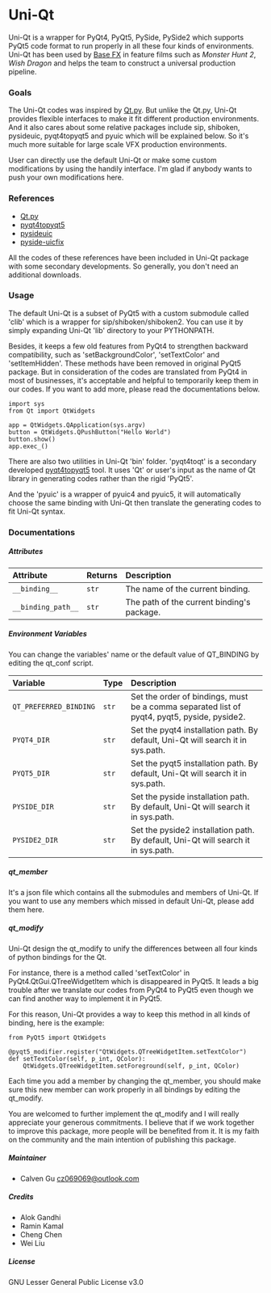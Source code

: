 # Uni-Qt

Uni-Qt is a wrapper for PyQt4, PyQt5, PySide, PySide2 which supports PyQt5 code format to run properly in all these four kinds of environments. Uni-Qt has been used by [Base FX](http://www.base-fx.com) in feature films such as *Monster Hunt 2*, *Wish Dragon* and helps the team to construct a universal production pipeline.

### Goals

The Uni-Qt codes was inspired by [Qt.py](https://github.com/mottosso/Qt.py). But unlike the Qt.py, Uni-Qt provides flexible interfaces to make it fit different production environments. And it also cares about some relative packages include sip, shiboken, pysideuic, pyqt4topyqt5 and pyuic which will be explained below. So it's much more suitable for large scale VFX production environments.

User can directly use the default Uni-Qt or make some custom modifications by using the handily interface. I'm glad if anybody wants to push your own modifications here.

### References

- [Qt.py](https://github.com/mottosso/Qt.py)
- [pyqt4topyqt5](https://github.com/rferrazz/pyqt4topyqt5)
- [pysideuic](https://github.com/bpabel/pysideuic)
- [pyside-uicfix](https://github.com/jerch/pyside-uicfix)

All the codes of these references have been included in Uni-Qt package with some secondary developments. So generally, you don't need an additional downloads.

### Usage

The default Uni-Qt is a subset of PyQt5 with a custom submodule called 'clib' which is a wrapper for sip/shiboken/shiboken2. You can use it by simply expanding Uni-Qt 'lib' directory to your PYTHONPATH.

Besides, it keeps a few old features from PyQt4 to strengthen backward compatibility, such as 'setBackgroundColor', 'setTextColor' and 'setItemHidden'. These methods have been removed in original PyQt5 package. But in consideration of the codes are translated from PyQt4 in most of businesses, it's acceptable and helpful to temporarily keep them in our codes. If you want to add more, please read the documentations below.

    import sys
    from Qt import QtWidgets
    
    app = QtWidgets.QApplication(sys.argv)
    button = QtWidgets.QPushButton("Hello World")
    button.show()
    app.exec_()

There are also two utilities in Uni-Qt 'bin' folder. 'pyqt4toqt' is a secondary developed [pyqt4topyqt5](https://github.com/rferrazz/pyqt4topyqt5) tool. It uses 'Qt' or user's input as the name of Qt library in generating codes rather than the rigid 'PyQt5'.

And the 'pyuic' is a wrapper of pyuic4 and pyuic5, it will automatically choose the same binding with Uni-Qt then translate the generating codes to fit Uni-Qt syntax. 

### Documentations

##### Attributes

| Attribute            | Returns   | Description
|:---------------------|:----------|:------------
| `__binding__`        | `str`     | The name of the current binding.
| `__binding_path__`   | `str`     | The path of the current binding's package.

##### Environment Variables

You can change the variables' name or the default value of QT_BINDING by editing the qt_conf script.

| Variable        | Type   | Description
|:----------------|:-------|:------------
| `QT_PREFERRED_BINDING`    | `str`  | Set the order of bindings, must be a comma separated list of pyqt4, pyqt5, pyside, pyside2.
| `PYQT4_DIR`     | `str`  | Set the pyqt4 installation path. By default, Uni-Qt will search it in sys.path.
| `PYQT5_DIR`     | `str`  | Set the pyqt5 installation path. By default, Uni-Qt will search it in sys.path.
| `PYSIDE_DIR`    | `str`  | Set the pyside installation path. By default, Uni-Qt will search it in sys.path.
| `PYSIDE2_DIR`   | `str`  | Set the pyside2 installation path. By default, Uni-Qt will search it in sys.path.

##### qt_member

It's a json file which contains all the submodules and members of Uni-Qt. If you want to use any members which missed in default Uni-Qt, please add them here.

##### qt_modify

Uni-Qt design the qt_modify to unify the differences between all four kinds of python bindings for the Qt.

For instance, there is a method called 'setTextColor' in PyQt4.QtGui.QTreeWidgetItem which is disappeared in PyQt5. It leads a big trouble after we translate our codes from PyQt4 to PyQt5 even though we can find another way to implement it in PyQt5.

For this reason, Uni-Qt provides a way to keep this method in all kinds of binding, here is the example:

	from PyQt5 import QtWidgets	
		
	@pyqt5_modifier.register("QtWidgets.QTreeWidgetItem.setTextColor")
	def setTextColor(self, p_int, QColor):
    	QtWidgets.QTreeWidgetItem.setForeground(self, p_int, QColor)

Each time you add a member by changing the qt_member, you should make sure this new member can work properly in all bindings by editing the qt_modify.

You are welcomed to further implement the qt_modify and I will really appreciate your generous commitments. I believe that if we work together to improve this package, more people will be benefited from it. It is my faith on the community and the main intention of publishing this package.

##### Maintainer

- Calven Gu [cz069069@outlook.com](mailto:cz069069@outlook.com)

##### Credits

- Alok Gandhi
- Ramin Kamal
- Cheng Chen
- Wei Liu

##### License

GNU Lesser General Public License v3.0
